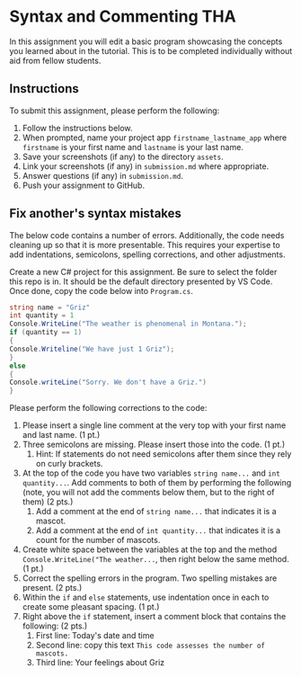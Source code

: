 # Syntax and Commenting THA
In this assignment you will edit a basic program showcasing the concepts you learned about in the tutorial. This is to be completed individually without aid from fellow students.

## Instructions
To submit this assignment, please perform the following:
1. Follow the instructions below.
1. When prompted, name your project app `firstname_lastname_app` where `firstname` is your first name and `lastname` is your last name.
1. Save your screenshots (if any) to the directory `assets`.
1. Link your screenshots (if any) in `submission.md` where appropriate.
1. Answer questions (if any) in `submission.md`.
1. Push your assignment to GitHub.

## Fix another's syntax mistakes
The below code contains a number of errors. Additionally, the code needs cleaning up so that it is more presentable. This requires your expertise to add indentations, semicolons, spelling corrections, and other adjustments.

Create a new C# project for this assignment. Be sure to select the folder this repo is in. It should be the default directory presented by VS Code. Once done, copy the code below into `Program.cs`.

```C#
string name = "Griz"
int quantity = 1
Console.WriteLine("The weather is phenomenal in Montana.");           
if (quantity == 1)
{
Console.Writeline("We have just 1 Griz");
}
else
{
Console.writeLine("Sorry. We don't have a Griz.")
}
```

Please perform the following corrections to the code:
1. Please insert a single line comment at the very top with your first name and last name. (1 pt.)
1. Three semicolons are missing. Please insert those into the code. (1 pt.)
   1. Hint: If statements do not need semicolons after them since they rely on curly brackets.
1. At the top of the code you have two variables `string name...` and `int quantity...`. Add comments to both of them by performing the following (note, you will not add the comments below them, but to the right of them) (2 pts.)
   1. Add a comment at the end of `string name...` that indicates it is a mascot.
   1. Add a comment at the end of `int quantity...` that indicates it is a count for the number of mascots.
1. Create white space between the variables at the top and the method `Console.WriteLine("The weather...`, then right below the same method. (1 pt.)
1. Correct the spelling errors in the program. Two spelling mistakes are present. (2 pts.)
1. Within the `if` and `else` statements, use indentation once in each to create some pleasant spacing. (1 pt.)
1. Right above the `if` statement, insert a comment block that contains the following: (2 pts.)
   1. First line: Today's date and time
   1. Second line: copy this text `This code assesses the number of mascots.`
   1. Third line: Your feelings about Griz
